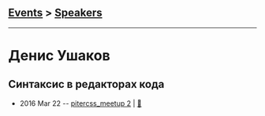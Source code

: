 ## [Events](../README.md) > [Speakers](../speakers.md)
---

# Денис Ушаков

## Синтаксис в редакторах кода
- 2016 Mar 22 -- [pitercss_meetup 2](https://www.youtube.com/watch?v=mo6JjMqhKlI)  | [:notebook:](https://pitercss.ru/2/pres/editors.pdf)  
